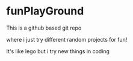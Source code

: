 # funPlayGround

This is a github based git repo

where i just try different random projects for fun!

It's like lego but i try new things in coding
